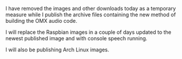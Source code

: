 <!-- 
.. title: Temporary Removal of Downloads
.. slug: temporary-removal-of-downloads
.. date: 2016-12-29 12:59:43 UTC
.. tags: download
.. category: 
.. link: 
.. description: 
.. type: text
-->

I have removed the images and other downloads today as a temporary measure while I publish the 
archive files containing the new method of building the OMX audio code.

I will replace the Raspbian images in a couple of days updated to the newest published image and 
with console speech running.

I will also be publishing Arch Linux images.


